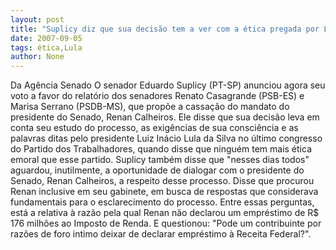 ```yaml
---
layout: post
title: "Suplicy diz que sua decisão tem a ver com a ética pregada por Lula "
date: 2007-09-05
tags: ética,Lula
author: None
---
```

Da Ag&ecirc;ncia Senado
O senador Eduardo Suplicy (PT-SP) anunciou agora seu voto a favor do relat&oacute;rio dos senadores Renato Casagrande (PSB-ES) e Marisa Serrano (PSDB-MS), que prop&otilde;e a cassa&ccedil;&atilde;o do mandato do presidente do Senado, Renan Calheiros. Ele disse que sua decis&atilde;o leva em conta seu estudo do processo, as exig&ecirc;ncias de sua consci&ecirc;ncia e as palavras ditas pelo presidente Luiz In&aacute;cio Lula da Silva no &uacute;ltimo congresso do Partido dos Trabalhadores, quando disse que ningu&eacute;m tem mais &eacute;tica emoral que esse partido.
Suplicy tamb&eacute;m disse que &quot;nesses dias todos&quot; aguardou, inutilmente, a oportunidade de dialogar com o presidente do Senado, Renan Calheiros, a respeito desse processo. Disse que procurou Renan inclusive em seu gabinete, em busca de respostas que considerava fundamentais para o esclarecimento do processo. Entre essas perguntas, est&aacute; a relativa &agrave; raz&atilde;o pela qual Renan n&atilde;o declarou um empr&eacute;stimo de R$ 176 milh&otilde;es ao Imposto de Renda. E questionou: &quot;Pode um contribuinte por raz&otilde;es de foro intimo deixar de declarar empr&eacute;stimo &agrave; Receita Federal?&quot;. 
